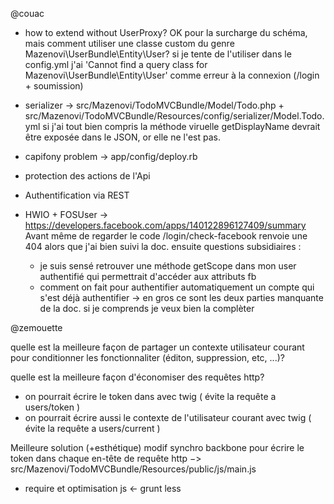 @couac 

- how to extend without UserProxy? 
OK pour la surcharge du schéma, mais comment utiliser une classe custom du genre Mazenovi\UserBundle\Entity\User?
si je tente de l'utiliser dans le config.yml j'ai 'Cannot find a query class for Mazenovi\UserBundle\Entity\User' comme erreur à la connexion (/login + soumission)

- serializer -> src/Mazenovi/TodoMVCBundle/Model/Todo.php + src/Mazenovi/TodoMVCBundle/Resources/config/serializer/Model.Todo.yml
si j'ai tout bien compris la méthode viruelle getDisplayName devrait être exposée dans le JSON, or elle ne l'est pas.

- capifony problem -> app/config/deploy.rb

- protection des actions de l'Api

- Authentification via REST





- HWIO +  FOSUser -> https://developers.facebook.com/apps/140122896127409/summary
Avant même de regarder le code /login/check-facebook renvoie une 404 alors que j'ai bien suivi la doc.
ensuite questions subsidiaires : 
	- je suis sensé retrouver une méthode getScope dans mon user authentifié qui permettrait d'accéder aux attributs fb 
	- comment on fait pour authentifier automatiquement un compte qui s'est déjà authentifier
-> en gros ce sont les deux parties  manquante de la doc. si je comprends je veux bien la complèter

@zemouette

quelle est la meilleure façon de partager un contexte utilisateur courant pour conditionner les fonctionnaliter (éditon, suppression, etc, ...)?

quelle est la meilleure façon d'économiser des requêtes http?
- on pourrait écrire le token dans <body data-token="..."> avec twig ( évite la requête a users/token )
- on pourrait écrire aussi le contexte de l'utilisateur courant avec twig ( évite la requête a users/current )

Meilleure solution (+esthétique) modif synchro backbone pour écrire le token dans chaque en-tête de requête http −> src/Mazenovi/TodoMVCBundle/Resources/public/js/main.js

- require et optimisation js <- grunt less

